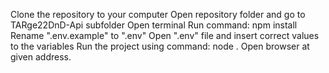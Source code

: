 Clone the repository to your computer
Open repository folder and go to TARge22DnD-Api subfolder
Open terminal
Run command: npm install
Rename ".env.example" to ".env"
Open ".env" file and insert correct values to the variables
Run the project using command: node .
Open browser at given address.